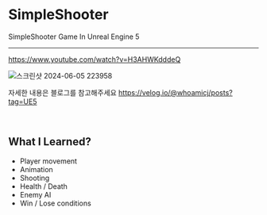 # SimpleShooter
SimpleShooter Game In Unreal Engine 5

---

https://www.youtube.com/watch?v=H3AHWKdddeQ

![스크린샷 2024-06-05 223958](https://github.com/ChangJin-Lee/Project-Lena/assets/54494793/f8d1949b-98f3-4f73-8684-bfdad80c2506)

자세한 내용은 블로그를 참고해주세요
https://velog.io/@whoamicj/posts?tag=UE5


</br>

## What I Learned?

- Player movement
- Animation
- Shooting
- Health / Death
- Enemy AI
- Win / Lose conditions

</br>
